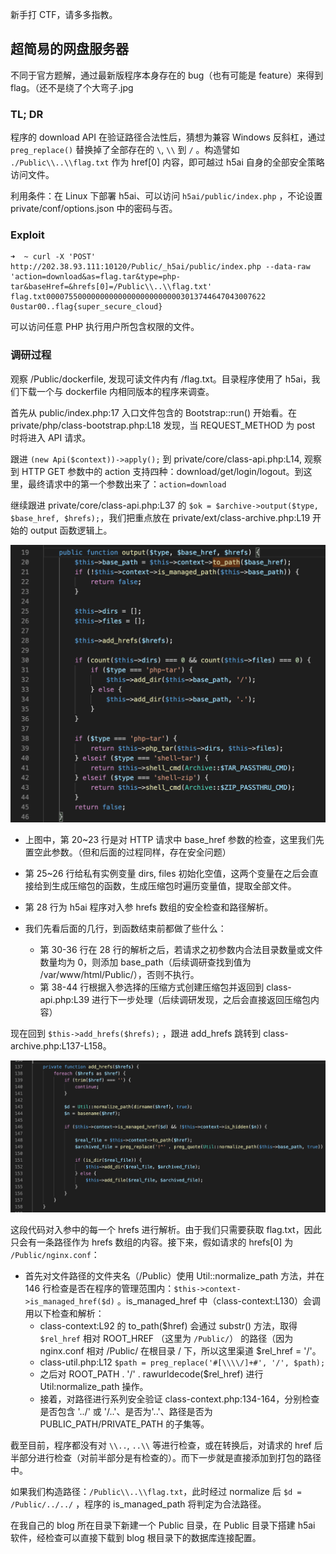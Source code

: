  新手打 CTF，请多多指教。

## 超简易的网盘服务器

不同于官方题解，通过最新版程序本身存在的 bug（也有可能是 feature）来得到 flag。（还不是绕了个大弯子.jpg

### TL; DR

程序的 download API 在验证路径合法性后，猜想为兼容 Windows 反斜杠，通过 `preg_replace()` 替换掉了全部存在的 `\`, `\\` 到 `/` 。构造譬如 `./Public\\..\\flag.txt`  作为 href[0] 内容，即可越过 h5ai 自身的全部安全策略访问文件。

利用条件：在 Linux 下部署 h5ai、可以访问 `h5ai/public/index.php` ，不论设置 private/conf/options.json 中的密码与否。

### Exploit

```shell
➜  ~ curl -X 'POST' http://202.38.93.111:10120/Public/_h5ai/public/index.php --data-raw 'action=download&as=flag.tar&type=php-tar&baseHref=&hrefs[0]=/Public\\..\\flag.txt'
flag.txt0000755000000000000000000000003013744647043007622 0ustar00..flag{super_secure_cloud}
```

可以访问任意 PHP 执行用户所包含权限的文件。

### 调研过程

观察 /Public/dockerfile, 发现可读文件内有 /flag.txt。目录程序使用了 h5ai，我们下载一个与 dockerfile 内相同版本的程序来调查。

首先从 public/index.php:17 入口文件包含的 Bootstrap::run() 开始看。在 private/php/class-bootstrap.php:L18 发现，当 REQUEST_METHOD 为 post 时将进入 API 请求。

跟进 `(new Api($context))->apply();` 到 private/core/class-api.php:L14, 观察到 HTTP GET 参数中的 action 支持四种：download/get/login/logout。到这里，最终请求中的第一个参数出来了：`action=download`

继续跟进 private/core/class-api.php:L37 的 `$ok = $archive->output($type, $base_href, $hrefs);`，我们把重点放在 private/ext/class-archive.php:L19 开始的 output 函数逻辑上。

![image-1](images/image-1.png)



- 上图中，第 20~23 行是对 HTTP 请求中 base_href 参数的检查，这里我们先置空此参数。（但和后面的过程同样，存在安全问题）

- 第 25~26 行给私有实例变量 dirs, files 初始化空值，这两个变量在之后会直接给到生成压缩包的函数，生成压缩包时遍历变量值，提取全部文件。
- 第 28 行为 h5ai 程序对入参 hrefs 数组的安全检查和路径解析。
- 我们先看后面的几行，到函数结束前都做了些什么：
  - 第 30-36 行在 28 行的解析之后，若请求之初参数内合法目录数量或文件数量均为 0，则添加 base_path（后续调研查找到值为 /var/www/html/Public/），否则不执行。
  - 第 38-44 行根据入参选择的压缩方式创建压缩包并返回到 class-api.php:L39 进行下一步处理（后续调研发现，之后会直接返回压缩包内容）

现在回到 `$this->add_hrefs($hrefs);` ，跟进 add_hrefs 跳转到 class-archive.php:L137-L158。

![image-2](images/image-2.png)



这段代码对入参中的每一个 hrefs 进行解析。由于我们只需要获取 flag.txt，因此只会有一条路径作为 hrefs 数组的内容。接下来，假如请求的 hrefs[0] 为 `/Public/nginx.conf`：

- 首先对文件路径的文件夹名（/Public）使用 Util::normalize_path 方法，并在 146 行检查是否在程序的管理范围内：`$this->context->is_managed_href($d)` 。is_managed_href 中（class-context:L130）会调用以下检查和解析：
  - class-context:L92 的 to_path(\$href) 会通过 substr() 方法，取得 `$rel_href` 相对 ROOT_HREF （这里为 `/Public/`） 的路径（因为 nginx.conf 相对 /Public/ 在根目录 / 下，所以这里渠道 $rel_href = '/'。
  - class-util.php:L12 `$path = preg_replace('#[\\\\/]+#', '/', $path);`
  - 之后对 ROOT_PATH . '/' . rawurldecode($rel_href) 进行 Util:normalize_path 操作。
  - 接着，对路径进行系列安全验证 class-context.php:134-164，分别检查是否包含 '../' 或 '/..'、是否为'..'、路径是否为 PUBLIC_PATH/PRIVATE_PATH 的子集等。

截至目前，程序都没有对 `\\..`, `..\\` 等进行检查，或在转换后，对请求的 href 后半部分进行检查（对前半部分是有检查的）。而下一步就是直接添加到打包的路径中。

如果我们构造路径：`/Public\\..\\flag.txt`，此时经过 normalize 后 `$d = /Public/../../` ，程序的 is_managed_path 将判定为合法路径。

在我自己的 blog 所在目录下新建一个 Public 目录，在 Public 目录下搭建 h5ai 软件，经检查可以直接下载到 blog 根目录下的数据库连接配置。